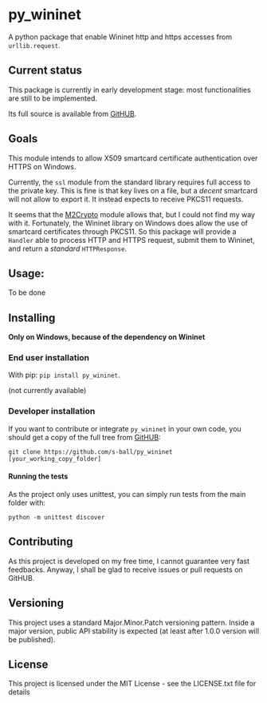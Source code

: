 # py_wininet
A python package that enable Wininet http and https accesses from
`urllib.request`.

## Current status

This package is currently in early development stage: most functionalities
are still to be implemented.

Its full source is available from
[GitHUB](https://github.com/s-ball/py_wininet).

## Goals

This module intends to allow X509 smartcard certificate authentication
over HTTPS on Windows.

Currently, the `ssl` module from the standard library requires full access to
the private key.
This is fine is that key lives on a file, but a *decent* smartcard will not
allow to export it. It instead expects to receive PKCS11 requests.

It seems that the [M2Crypto](https://gitlab.com/m2crypto/m2crypto) module
allows that, but I could not find my way with it.
Fortunately, the Wininet library on Windows does allow the use of smartcard
certificates through PKCS11. So this package will provide a `Handler` able to
process HTTP and HTTPS request, submit them to Wininet, and return a
*standard* `HTTPResponse`.

## Usage:
To be done

## Installing

**Only on Windows, because of the dependency on Wininet**
### End user installation

With pip: `pip install py_wininet`.

(not currently available)

### Developer installation

If you want to contribute or integrate `py_wininet` in your own code, you should get a copy of the full tree from [GitHUB](https://github.com/s-ball/pyimgren):

```
git clone https://github.com/s-ball/py_wininet [your_working_copy_folder]
```

#### Running the tests

As the project only uses unittest, you can simply run tests from the main folder with:

```
python -m unittest discover
```

## Contributing

As this project is developed on my free time, I cannot guarantee very fast feedbacks. Anyway, I shall be glad to receive issues or pull requests on GitHUB. 

## Versioning

This project uses a standard Major.Minor.Patch versioning pattern. Inside a major version, public API stability is expected (at least after 1.0.0 version will be published).

## License

This project is licensed under the MIT License - see the LICENSE.txt file for details